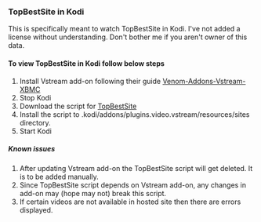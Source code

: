 ### TopBestSite in Kodi

This is specifically meant to watch TopBestSite in Kodi. I've not added a license without understanding. Don't bother me if you aren't owner of this data.

#### To view TopBestSite in Kodi follow below steps

1. Install Vstream add-on following their guide [Venom-Addons-Vstream-XBMC](https://github.com/Kodi-vStream/venom-xbmc-addons)
1. Stop Kodi
1. Download the script for [TopBestSite](https://github.com/emailradhesh/topbestsite/blob/master/scripts/topbestsite_com.py)
1. Install the script to .kodi/addons/plugins.video.vstream/resources/sites directory.
1. Start Kodi

##### Known issues

1. After updating Vstream add-on the TopBestSite script will get deleted. It is to be added manually.
1. Since TopBestSite script depends on Vstream add-on, any changes in add-on may (hope may not) break this script.
1. If certain videos are not available in hosted site then there are errors displayed.
